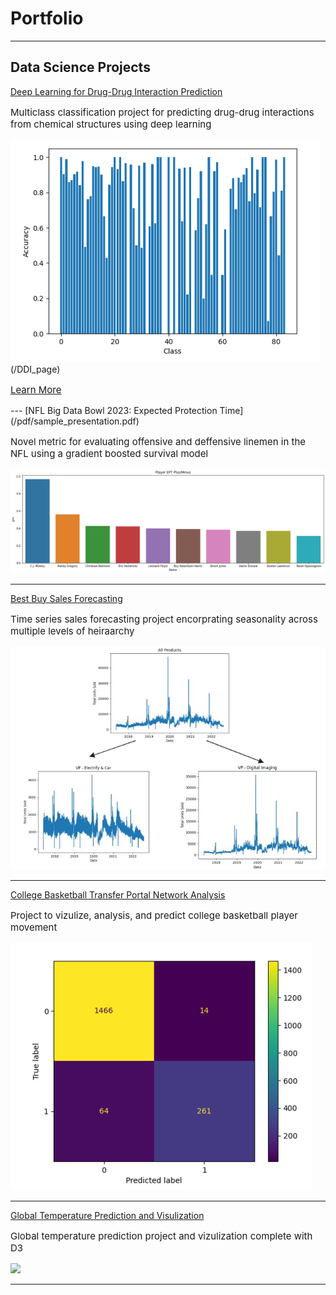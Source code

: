 # Portfolio

---

## Data Science Projects 

[Deep Learning for Drug-Drug Interaction Prediction](/DDI_page)
<p style="font-size:15px">Multiclass classification project for predicting drug-drug interactions from chemical structures using deep learning</p> 
<img src="images/img2DDI.png?raw=true"/>(/DDI_page)
<p style="font-size:15px"><a href="https://github.com/Tcody6/tcody6.github.io/DDI_page">Learn More</a></p>
---
[NFL Big Data Bowl 2023: Expected Protection Time](/pdf/sample_presentation.pdf)
<p style="font-size:15px">Novel metric for evaluating offensive and deffensive linemen in the NFL using a gradient boosted survival model</p>
<img src="images/PlayerEPT.png?raw=true"/>

---
[Best Buy Sales Forecasting](http://example.com/)
<p style="font-size:15px">Time series sales forecasting project encorprating seasonality across multiple levels of heiraarchy</p>
<img src="images/Trends.png?raw=true"/>

---
[College Basketball Transfer Portal Network Analysis](http://example.com/)
<p style="font-size:15px">Project to vizulize, analysis, and predict college basketball player movement</p>
<img src="images/Results.png?raw=true"/>

---
[Global Temperature Prediction and Visulization](http://example.com/)
<p style="font-size:15px">Global temperature prediction project and vizulization complete with D3</p>
<img src="images/dummy_thumbnail.jpg?raw=true"/>

---
